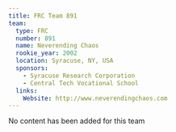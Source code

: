 ```yaml
---
title: FRC Team 891
team:
  type: FRC
  number: 891
  name: Neverending Chaos
  rookie_year: 2002
  location: Syracuse, NY, USA
  sponsors:
    - Syracuse Research Corporation
    - Central Tech Vocational School
  links:
    Website: http://www.neverendingchaos.com
---
```

No content has been added for this team